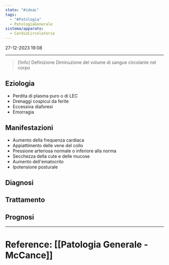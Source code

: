 ```yaml
---
stato: "#ideaL"
tags:
  - "#Patologia"
  - PatologiaGenerale
sistema/apparato:
  - CardioCircolatorio
---
```

27-12-2023 19:08

--- 

>[!info] Definizione
> Diminuzione del volume di sangue circolante nel corpo

## Eziologia
- Perdita di plasma puro o di LEC
- Drenaggi cospicui da ferite
- Eccessiva diaforesi
- Emorragia
## Manifestazioni
- Aumento della frequenza cardiaca
- Appiattimento delle vene del collo
- Pressione arteriosa normale o inferiore alla norma
- Secchezza della cute e delle mucose
- Aumento dell'ematocrito
- Ipotensione posturale
## Diagnosi

## Trattamento

## Prognosi













--- 
# Reference: [[Patologia Generale - McCance]]